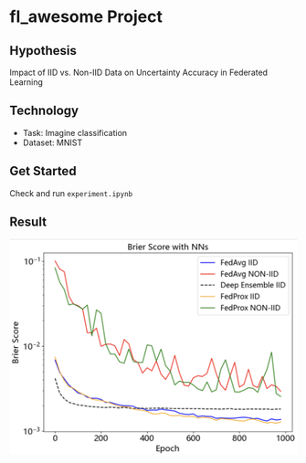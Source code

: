 # fl_awesome Project

## Hypothesis

Impact of IID vs. Non-IID Data on Uncertainty Accuracy in Federated Learning

## Technology

- Task: Imagine classification
- Dataset: MNIST

## Get Started

Check and run `experiment.ipynb`

## Result

![result](res.png)
